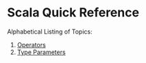 # Scala Quick Reference

Alphabetical Listing of Topics:

1. [Operators](html/Operators.html)
2. [Type Parameters](html/Type_Parameters.html)